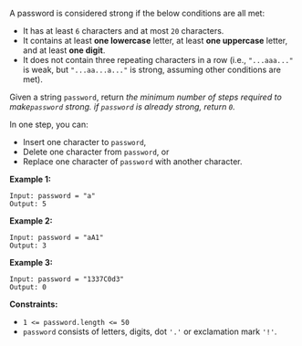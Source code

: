 A password is considered strong if the below conditions are all met:

  * It has at least `6` characters and at most `20` characters.
  * It contains at least **one lowercase** letter, at least **one uppercase** letter, and at least **one digit**.
  * It does not contain three repeating characters in a row (i.e., `"...aaa..."` is weak, but `"...aa...a..."` is strong, assuming other conditions are met).

Given a string `password`, return _the minimum number of steps required to
make`password` strong. if `password` is already strong, return `0`._

In one step, you can:

  * Insert one character to `password`,
  * Delete one character from `password`, or
  * Replace one character of `password` with another character.



**Example 1:**

    
    
    Input: password = "a"
    Output: 5
    

**Example 2:**

    
    
    Input: password = "aA1"
    Output: 3
    

**Example 3:**

    
    
    Input: password = "1337C0d3"
    Output: 0
    



**Constraints:**

  * `1 <= password.length <= 50`
  * `password` consists of letters, digits, dot `'.'` or exclamation mark `'!'`.

